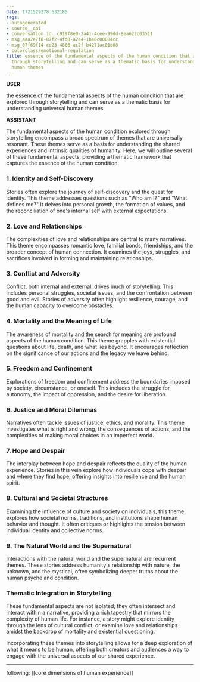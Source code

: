```yaml
---
date: 1721529278.632185
tags:
- autogenerated
- source__oai
- conversation_id__c919f8e0-2a41-4cee-99dd-8ea622c03511
- msg_aaa2e7f8-87f2-4fd8-a2e4-1b46c00084cc
- msg_07f69f14-ce23-4866-ac2f-b4271ac01d08
- colorclass/emotional-regulation
title: essence of the fundamental aspects of the human condition that are explored
  through storytelling and can serve as a thematic basis for understanding universal
  human themes
---
```


**USER**

the essence of the fundamental aspects of the human condition that are explored through storytelling and can serve as a thematic basis for understanding universal human themes


**ASSISTANT**

The fundamental aspects of the human condition explored through storytelling encompass a broad spectrum of themes that are universally resonant. These themes serve as a basis for understanding the shared experiences and intrinsic qualities of humanity. Here, we will outline several of these fundamental aspects, providing a thematic framework that captures the essence of the human condition.

### 1. **Identity and Self-Discovery**
Stories often explore the journey of self-discovery and the quest for identity. This theme addresses questions such as "Who am I?" and "What defines me?" It delves into personal growth, the formation of values, and the reconciliation of one's internal self with external expectations.

### 2. **Love and Relationships**
The complexities of love and relationships are central to many narratives. This theme encompasses romantic love, familial bonds, friendships, and the broader concept of human connection. It examines the joys, struggles, and sacrifices involved in forming and maintaining relationships.

### 3. **Conflict and Adversity**
Conflict, both internal and external, drives much of storytelling. This includes personal struggles, societal issues, and the confrontation between good and evil. Stories of adversity often highlight resilience, courage, and the human capacity to overcome obstacles.

### 4. **Mortality and the Meaning of Life**
The awareness of mortality and the search for meaning are profound aspects of the human condition. This theme grapples with existential questions about life, death, and what lies beyond. It encourages reflection on the significance of our actions and the legacy we leave behind.

### 5. **Freedom and Confinement**
Explorations of freedom and confinement address the boundaries imposed by society, circumstance, or oneself. This includes the struggle for autonomy, the impact of oppression, and the desire for liberation.

### 6. **Justice and Moral Dilemmas**
Narratives often tackle issues of justice, ethics, and morality. This theme investigates what is right and wrong, the consequences of actions, and the complexities of making moral choices in an imperfect world.

### 7. **Hope and Despair**
The interplay between hope and despair reflects the duality of the human experience. Stories in this vein explore how individuals cope with despair and where they find hope, offering insights into resilience and the human spirit.

### 8. **Cultural and Societal Structures**
Examining the influence of culture and society on individuals, this theme explores how societal norms, traditions, and institutions shape human behavior and thought. It often critiques or highlights the tension between individual identity and collective norms.

### 9. **The Natural World and the Supernatural**
Interactions with the natural world and the supernatural are recurrent themes. These stories address humanity's relationship with nature, the unknown, and the mystical, often symbolizing deeper truths about the human psyche and condition.

### Thematic Integration in Storytelling

These fundamental aspects are not isolated; they often intersect and interact within a narrative, providing a rich tapestry that mirrors the complexity of human life. For instance, a story might explore identity through the lens of cultural conflict, or examine love and relationships amidst the backdrop of mortality and existential questioning.

Incorporating these themes into storytelling allows for a deep exploration of what it means to be human, offering both creators and audiences a way to engage with the universal aspects of our shared experience.


---


following: [[core dimensions of human experience]]